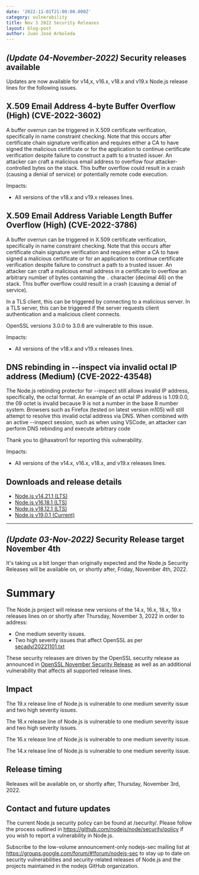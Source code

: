 ```yaml
---
date: '2022-11-01T21:00:00.000Z'
category: vulnerability
title: Nov 3 2022 Security Releases
layout: blog-post
author: Juan José Arboleda
---
```


## _(Update 04-November-2022)_ Security releases available

Updates are now available for v14,x, v16.x, v18.x and v19.x Node.js
release lines for the following issues.

## X.509 Email Address 4-byte Buffer Overflow (High) (CVE-2022-3602)

A buffer overrun can be triggered in X.509 certificate verification,
specifically in name constraint checking. Note that this occurs
after certificate chain signature verification and requires either a
CA to have signed the malicious certificate or for the application to
continue certificate verification despite failure to construct a path
to a trusted issuer. An attacker can craft a malicious email address
to overflow four attacker-controlled bytes on the stack. This buffer
overflow could result in a crash (causing a denial of service) or
potentially remote code execution.

Impacts:

- All versions of the v18.x and v19.x releases lines.

## X.509 Email Address Variable Length Buffer Overflow (High) (CVE-2022-3786)

A buffer overrun can be triggered in X.509 certificate verification,
specifically in name constraint checking. Note that this occurs after
certificate chain signature verification and requires either a CA to
have signed a malicious certificate or for an application to continue
certificate verification despite failure to construct a path to a trusted
issuer. An attacker can craft a malicious email address in a certificate
to overflow an arbitrary number of bytes containing the `.` character
(decimal 46) on the stack. This buffer overflow could result in a crash
(causing a denial of service).

In a TLS client, this can be triggered by connecting to a malicious
server. In a TLS server, this can be triggered if the server requests
client authentication and a malicious client connects.

OpenSSL versions 3.0.0 to 3.0.6 are vulnerable to this issue.

Impacts:

- All versions of the v18.x and v19.x releases lines.

## DNS rebinding in --inspect via invalid octal IP address (Medium) (CVE-2022-43548)

The Node.js rebinding protector for --inspect still allows invalid IP address,
specifically, the octal format. An example of an octal IP address is 1.09.0.0,
the 09 octet is invalid because 9 is not a number in the base 8 number system.
Browsers such as Firefox (tested on latest version m105) will still attempt to
resolve this invalid octal address via DNS. When combined with an active
--inspect session, such as when using VSCode, an attacker can perform DNS
rebinding and execute arbitrary code

Thank you to @haxatron1 for reporting this vulnerability.

Impacts:

- All versions of the v14.x, v16.x, v18.x, and v19.x releases lines.

## Downloads and release details

- [Node.js v14.21.1 (LTS)](/blog/release/v14.21.1/)
- [Node.js v16.18.1 (LTS)](/blog/release/v16.18.1/)
- [Node.js v18.12.1 (LTS)](/blog/release/v18.12.1/)
- [Node.js v19.0.1 (Current)](/blog/release/v19.0.1/)

---

## _(Update 03-Nov-2022)_ Security Release target November 4th

It's taking us a bit longer than originally expected and the Node.js Security Releases
will be available on, or shortly after, Friday, November 4th, 2022.

# Summary

The Node.js project will release new versions of the 14.x, 16.x, 18.x, 19.x
releases lines on or shortly after Thursday, November 3, 2022 in order to address:

- One medium severity issues.
- Two high severity issues that affect OpenSSL as per [secadv/20221101.txt](https://www.openssl.org/news/secadv/20221101.txt)

These security releases are driven by the OpenSSL security release as announced in [OpenSSL November Security Release](/blog/vulnerability/openssl-november-2022/) as well as an additional vulnerability that affects all supported release lines.

## Impact

The 19.x release line of Node.js is vulnerable to one medium severity issue and two high severity issues.

The 18.x release line of Node.js is vulnerable to one medium severity issue and two high severity issues.

The 16.x release line of Node.js is vulnerable to one medium severity issue.

The 14.x release line of Node.js is vulnerable to one medium severity issue.

## Release timing

Releases will be available on, or shortly after, Thursday, November 3rd, 2022.

## Contact and future updates

The current Node.js security policy can be found at /security/. Please follow the process outlined in https://github.com/nodejs/node/security/policy if you wish to report a vulnerability in Node.js.

Subscribe to the low-volume announcement-only nodejs-sec mailing list at https://groups.google.com/forum/#!forum/nodejs-sec to stay up to date on security vulnerabilities and security-related releases of Node.js and the projects maintained in the nodejs GitHub organization.
